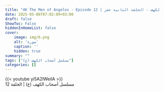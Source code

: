 ```yaml
---
title: "4K The Men of Angelos - Episode 12 | مسلسل أصحاب الكهف - الحلقة الثانية عشر"
date: 2025-05-06T07:02:09+03:00
draft: false
ShowToc: False
hiddenInHomeList: false
cover:
    image: img/6.png
    alt: 'صورة'
    caption: ''
    hidden: true
summary: ""
tags: ["مسلسل أصحاب الكهف (ع)"]
categories: []
---
```


{{< youtube yi5A2IWeilA >}}
<br>
مسلسل أصحاب الكهف (ع) | الحلقة 12
